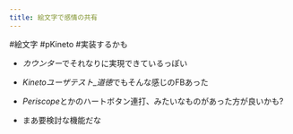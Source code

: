```yaml
---
title: 絵文字で感情の共有
---
```


\#絵文字
\#pKineto #実装するかも

* *カウンター*でそれなりに実現できているっぽい

* *Kinetoユーザテスト_道徳*でもそんな感じのFBあった

* *Periscope*とかのハートボタン連打、みたいなものがあった方が良いかも?

* まあ要検討な機能だな
